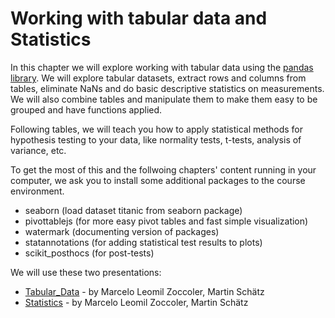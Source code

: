 # Working with tabular data and Statistics

In this chapter we will explore working with tabular data using the [pandas library](https://pandas.pydata.org/). We will explore tabular datasets, extract rows and columns from tables, eliminate NaNs and do basic descriptive statistics on measurements. We will also combine tables and manipulate them to make them easy to be grouped and have functions applied.

Following tables, we will teach you how to apply statistical methods for hypothesis testing to your data, like normality tests, t-tests, analysis of variance, etc.

To get the most of this and the follwoing chapters' content running in your computer, we ask you to install some additional packages to the course environment.

 * seaborn (load dataset titanic from seaborn package)
 * pivottablejs (for more easy pivot tables and fast simple visualization)
 * watermark (documenting version of packages)
 * statannotations (for adding statistical test results to plots)
 * scikit_posthocs (for post-tests)


We will use these two presentations:
 * [Tabular_Data](./Tabular_Data.pdf) - by Marcelo Leomil Zoccoler, Martin Schätz
 * [Statistics](./Statistics.pdf) - by Marcelo Leomil Zoccoler, Martin Schätz
